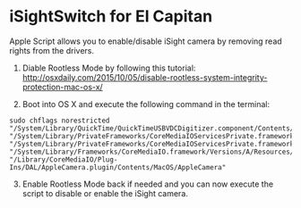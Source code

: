 # iSightSwitch for El Capitan 

Apple Script allows you to enable/disable iSight camera by removing read rights from the drivers.

1) Diable Rootless Mode by following this tutorial: http://osxdaily.com/2015/10/05/disable-rootless-system-integrity-protection-mac-os-x/

2) Boot into OS X and execute the following command in the terminal:

```
sudo chflags norestricted "/System/Library/QuickTime/QuickTimeUSBVDCDigitizer.component/Contents/MacOS/QuickTimeUSBVDCDigitizer" "/System/Library/PrivateFrameworks/CoreMediaIOServicesPrivate.framework/Versions/A/Resources/AVC.plugin/Contents/MacOS/AVC" "/System/Library/PrivateFrameworks/CoreMediaIOServicesPrivate.framework/Versions/A/Resources/AVC.plugin/Contents/MacOS/AVC" "/System/Library/Frameworks/CoreMediaIO.framework/Versions/A/Resources/VDC.plugin/Contents/MacOS/VDC" "/Library/CoreMediaIO/Plug-Ins/DAL/AppleCamera.plugin/Contents/MacOS/AppleCamera"
```

3) Enable Rootless Mode back if needed and you can now execute the script to disable or enable the iSight camera.
